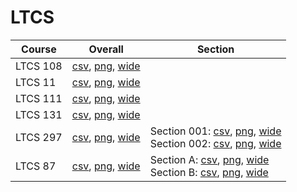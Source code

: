 # LTCS

| Course | Overall | Section |
| ------ | ------- | ------- |
| LTCS 108 | [csv](https://github.com/UCSD-Historical-Enrollment-Data/2025Winter/blob/main/overall/LTCS%20108.csv), [png](https://raw.githubusercontent.com/UCSD-Historical-Enrollment-Data/2025Winter/main/plot_overall/LTCS%20108.png), [wide](https://raw.githubusercontent.com/UCSD-Historical-Enrollment-Data/2025Winter/main/plot_overall_wide/LTCS%20108.png) |  |
| LTCS 11 | [csv](https://github.com/UCSD-Historical-Enrollment-Data/2025Winter/blob/main/overall/LTCS%2011.csv), [png](https://raw.githubusercontent.com/UCSD-Historical-Enrollment-Data/2025Winter/main/plot_overall/LTCS%2011.png), [wide](https://raw.githubusercontent.com/UCSD-Historical-Enrollment-Data/2025Winter/main/plot_overall_wide/LTCS%2011.png) |  |
| LTCS 111 | [csv](https://github.com/UCSD-Historical-Enrollment-Data/2025Winter/blob/main/overall/LTCS%20111.csv), [png](https://raw.githubusercontent.com/UCSD-Historical-Enrollment-Data/2025Winter/main/plot_overall/LTCS%20111.png), [wide](https://raw.githubusercontent.com/UCSD-Historical-Enrollment-Data/2025Winter/main/plot_overall_wide/LTCS%20111.png) |  |
| LTCS 131 | [csv](https://github.com/UCSD-Historical-Enrollment-Data/2025Winter/blob/main/overall/LTCS%20131.csv), [png](https://raw.githubusercontent.com/UCSD-Historical-Enrollment-Data/2025Winter/main/plot_overall/LTCS%20131.png), [wide](https://raw.githubusercontent.com/UCSD-Historical-Enrollment-Data/2025Winter/main/plot_overall_wide/LTCS%20131.png) |  |
| LTCS 297 | [csv](https://github.com/UCSD-Historical-Enrollment-Data/2025Winter/blob/main/overall/LTCS%20297.csv), [png](https://raw.githubusercontent.com/UCSD-Historical-Enrollment-Data/2025Winter/main/plot_overall/LTCS%20297.png), [wide](https://raw.githubusercontent.com/UCSD-Historical-Enrollment-Data/2025Winter/main/plot_overall_wide/LTCS%20297.png) | Section 001: [csv](https://github.com/UCSD-Historical-Enrollment-Data/2025Winter/blob/main/section/LTCS%20297_001.csv), [png](https://raw.githubusercontent.com/UCSD-Historical-Enrollment-Data/2025Winter/main/plot_section/LTCS%20297_001.png), [wide](https://raw.githubusercontent.com/UCSD-Historical-Enrollment-Data/2025Winter/main/plot_section_wide/LTCS%20297_001.png)<br>Section 002: [csv](https://github.com/UCSD-Historical-Enrollment-Data/2025Winter/blob/main/section/LTCS%20297_002.csv), [png](https://raw.githubusercontent.com/UCSD-Historical-Enrollment-Data/2025Winter/main/plot_section/LTCS%20297_002.png), [wide](https://raw.githubusercontent.com/UCSD-Historical-Enrollment-Data/2025Winter/main/plot_section_wide/LTCS%20297_002.png) |
| LTCS 87 | [csv](https://github.com/UCSD-Historical-Enrollment-Data/2025Winter/blob/main/overall/LTCS%2087.csv), [png](https://raw.githubusercontent.com/UCSD-Historical-Enrollment-Data/2025Winter/main/plot_overall/LTCS%2087.png), [wide](https://raw.githubusercontent.com/UCSD-Historical-Enrollment-Data/2025Winter/main/plot_overall_wide/LTCS%2087.png) | Section A: [csv](https://github.com/UCSD-Historical-Enrollment-Data/2025Winter/blob/main/section/LTCS%2087_A.csv), [png](https://raw.githubusercontent.com/UCSD-Historical-Enrollment-Data/2025Winter/main/plot_section/LTCS%2087_A.png), [wide](https://raw.githubusercontent.com/UCSD-Historical-Enrollment-Data/2025Winter/main/plot_section_wide/LTCS%2087_A.png)<br>Section B: [csv](https://github.com/UCSD-Historical-Enrollment-Data/2025Winter/blob/main/section/LTCS%2087_B.csv), [png](https://raw.githubusercontent.com/UCSD-Historical-Enrollment-Data/2025Winter/main/plot_section/LTCS%2087_B.png), [wide](https://raw.githubusercontent.com/UCSD-Historical-Enrollment-Data/2025Winter/main/plot_section_wide/LTCS%2087_B.png) |
